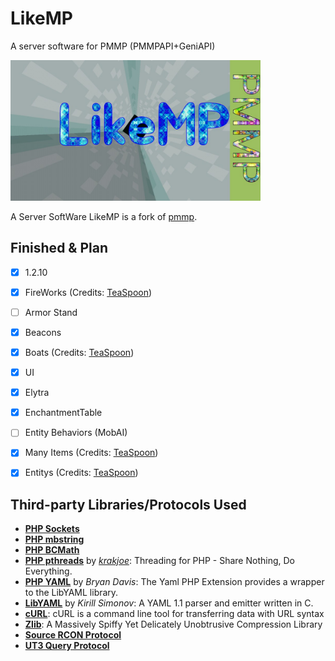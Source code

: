 # LikeMP
A server software for PMMP (PMMPAPI+GeniAPI)

<img src="https://github.com/LikeMP-BE/LikeMP/blob/master/LikeMPLogo.jpg" alt="#LikeMP" width=400px></img>

A Server SoftWare LikeMP is a fork of [pmmp](https://github.com/pmmp/PocketMine-MP).      




## Finished & Plan
 - [x] 1.2.10
 - [x] FireWorks (Credits: [TeaSpoon](https://github.com/CortexPE/TeaSpoon)) 
 - [ ] Armor Stand
 - [x] Beacons
 - [x] Boats (Credits: [TeaSpoon](https://github.com/CortexPE/TeaSpoon)) 
 - [x] UI
 - [x] Elytra
 - [x] EnchantmentTable
 - [ ] Entity Behaviors (MobAI)
 - [x] Many Items (Credits: [TeaSpoon](https://github.com/CortexPE/TeaSpoon)) 
 - [x] Entitys (Credits: [TeaSpoon](https://github.com/CortexPE/TeaSpoon)) 


## Third-party Libraries/Protocols Used
* __[PHP Sockets](http://php.net/manual/en/book.sockets.php)__
* __[PHP mbstring](http://php.net/manual/en/book.mbstring.php)__
* __[PHP BCMath](http://php.net/manual/en/book.bc.php)__
* __[PHP pthreads](http://pthreads.org/)__ by _[krakjoe](https://github.com/krakjoe)_: Threading for PHP - Share Nothing, Do Everything.
* __[PHP YAML](https://code.google.com/p/php-yaml/)__ by _Bryan Davis_: The Yaml PHP Extension provides a wrapper to the LibYAML library.
* __[LibYAML](http://pyyaml.org/wiki/LibYAML)__ by _Kirill Simonov_: A YAML 1.1 parser and emitter written in C.
* __[cURL](http://curl.haxx.se/)__: cURL is a command line tool for transferring data with URL syntax
* __[Zlib](http://www.zlib.net/)__: A Massively Spiffy Yet Delicately Unobtrusive Compression Library
* __[Source RCON Protocol](https://developer.valvesoftware.com/wiki/Source_RCON_Protocol)__
* __[UT3 Query Protocol](http://wiki.unrealadmin.org/UT3_query_protocol)__
